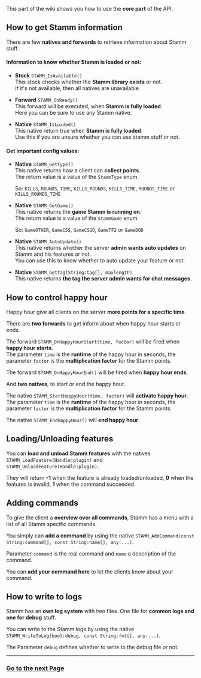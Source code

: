 This part of the wiki shows you how to use the **core part** of the API.


## How to get Stamm information

There are few **natives and forwards** to retrieve information about Stamm stuff.

#### Information to know whether Stamm is loaded or not:

- **Stock** `STAMM_IsAvailable()`   
	This stock checks whether the **Stamm library exists** or not.    
	If it's not available, then all natives are unavailable.  

- **Forward** `STAMM_OnReady()`    
	This forward will be executed, when **Stamm is fully loaded**.    
	Here you can be sure to use any Stamm native.

- **Native** `STAMM_IsLoaded()`    
	This native return true when **Stamm is fully loaded**.    
	Use this if you are unsure whether you can use stamm stuff or not.

#### Get important config values:

- **Native** `STAMM_GetType()`    
		This native returns how a client can **collect points**.    
		The return value is a value of the `StammType` enum.

	So: `KILLS`, `ROUNDS`, `TIME`, `KILLS_ROUNDS`, `KILLS_TIME`, `ROUNDS_TIME` or `KILLS_ROUNDS_TIME`

- **Native** `STAMM_GetGame()`    
		This native returns the **game Stamm is running on**.    
		The return value is a value of the `StammGame` enum.

	So: `GameOTHER`, `GameCSS`, `GameCSGO`, `GameTF2` or `GameDOD`

- **Native** `STAMM_AutoUpdate()`    
		This native returns whether the server **admin wants auto updates** on Stamm and his features or not.    
		You can use this to know whether to auto update your feature or not.

- **Native** `STAMM_GetTag(String:tag[], maxlength)`    
		This native returns **the tag the server admin wants for chat messages**.


## How to control happy hour

Happy hour give all clients on the server **more points for a specific time**.

There are **two forwards** to get inform about when happy hour starts or ends.


The forward `STAMM_OnHappyHourStart(time, factor)` will be fired when **happy hour starts**.    
The parameter `time` is the **runtime** of the happy hour in seconds, the parameter `factor` is the **multiplication factor** for the Stamm points.

The forward `STAMM_OnHappyHourEnd()` will be fired when **happy hour ends**.


And **two natives**, to start or end the happy hour.

The native `STAMM_StartHappyHour(time, factor)` will **activate happy hour**.   
The parameter `time` is the **runtime** of the happy hour in seconds, the parameter `factor` is the **multiplication factor** for the Stamm points.

The native `STAMM_EndHappyHour()` will **end happy hour**.


## Loading/Unloading features

You can **load and unload Stamm features** with the natives `STAMM_LoadFeature(Handle:plugin)` and `STAMM_UnloadFeature(Handle:plugin)`.

They will return **-1** when the feature is already loaded/unloaded, **0** when the features is invalid, **1** when the command succeeded.

## Adding commands

To give the client a **overview over all commands**, Stamm has a menu with a list of all Stamm specific commands.

You simply can **add a command** by using the native `STAMM_AddCommand(const String:command[], const String:name[], any:...)`.

Parameter `command` is the real command and `name` a description of the command.

You can **add your command here** to let the clients know about your command.


## How to write to logs

Stamm has an **own log system** with two files. One file for **common logs and one for debug** stuff.

You can write to the Stamm logs by using the native `STAMM_WriteToLog(bool:debug, const String:fmt[], any:...)`.

The Parameter `debug` defines whether to write to the debug file or not.

---------
### [Go to the next Page](Working-with-clients)